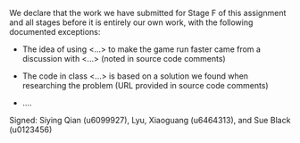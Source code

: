 We declare that the work we have submitted for Stage F of this assignment and all stages before it is entirely our own work, with the following documented exceptions:

* The idea of using <...> to make the game run faster came from a discussion with <...> (noted in source code comments)

* The code in class <...> is based on a solution we found when researching the problem (URL provided in source code comments)

* ....

Signed: Siying Qian (u6099927), Lyu, Xiaoguang (u6464313), and Sue Black (u0123456)
